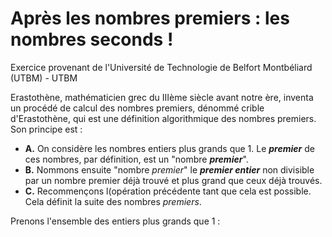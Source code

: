 # Après les nombres premiers : les nombres seconds !
Exercice provenant de l'Université de Technologie de Belfort Montbéliard (UTBM) - UTBM

Erastothène, mathématicien grec du IIIème siècle avant notre ère, inventa un procédé de calcul des nombres premiers, dénommé crible d'Erastothène, qui est une définition algorithmique des nombres premiers. Son principe est :
- **A.** On considère les nombres entiers plus grands que 1. Le ***premier*** de ces nombres, par définition, est un "nombre ***premier***".
- **B.** Nommons ensuite "nombre *premier*" le ***premier entier*** non divisible par un nombre premier déjà trouvé et plus grand que ceux déjà trouvés.
- **C.** Recommençons l(opération précédente tant que cela est possible. Cela définit la suite des nombres *premiers*.

Prenons l'ensemble des entiers plus grands que 1 :
